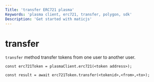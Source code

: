 ```yaml
---
Title: 'transfer ERC721 plasma'
Keywords: 'plasma client, erc721, transfer, polygon, sdk'
Description: 'Get started with maticjs'
---
```


# transfer

`transfer` method transfer tokens from one user to another user.

```
const erc721Token = plasmaClient.erc721(<token address>);

const result = await erc721Token.transfer(<tokenid>,<from>,<to>);

```
